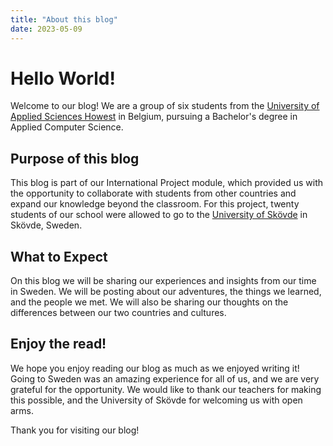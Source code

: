 ```yaml
---
title: "About this blog"
date: 2023-05-09
---
```


# Hello World!

Welcome to our blog! We are a group of six students from
the [University of Applied Sciences Howest](https://howest.be/en) in Belgium, pursuing a Bachelor's degree in Applied
Computer Science.

## Purpose of this blog

This blog is part of our International Project module, which provided us with the opportunity to collaborate with
students from other countries and expand our knowledge beyond the classroom. For this project, twenty students of our
school were allowed to go to the [University of Skövde](https://www.his.se/en/) in Skövde, Sweden.

## What to Expect

On this blog we will be sharing our experiences and insights from our time in Sweden. We will be posting about our
adventures, the things we learned, and the people we met. We will also be sharing our thoughts on the differences
between our two countries and cultures.

## Enjoy the read!

We hope you enjoy reading our blog as much as we enjoyed writing it! Going to Sweden was an amazing experience for all
of us, and we are very grateful for the opportunity. We would like to thank our teachers for making this possible, and
the University of Skövde for welcoming us with open arms.

Thank you for visiting our blog!